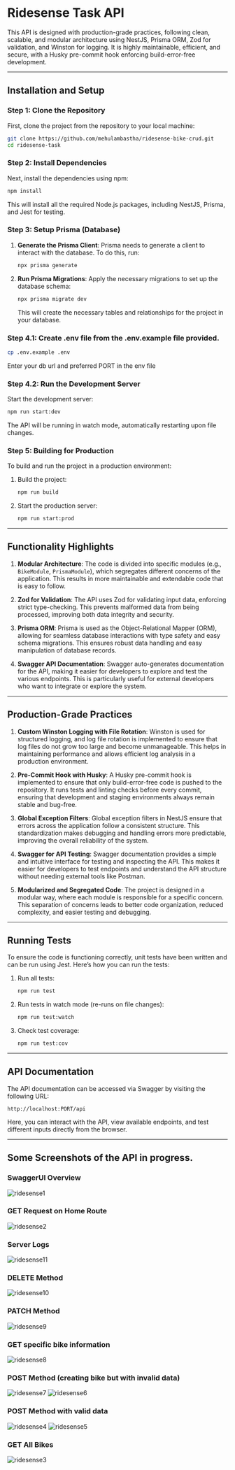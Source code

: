 # Ridesense Task API

This API is designed with production-grade practices, following clean, scalable, and modular architecture using NestJS, Prisma ORM, Zod for validation, and Winston for logging. It is highly maintainable, efficient, and secure, with a Husky pre-commit hook enforcing build-error-free development.

---

## Installation and Setup

### Step 1: Clone the Repository

First, clone the project from the repository to your local machine:

```bash
git clone https://github.com/mehulambastha/ridesense-bike-crud.git
cd ridesense-task
```

### Step 2: Install Dependencies

Next, install the dependencies using npm:

```bash
npm install
```

This will install all the required Node.js packages, including NestJS, Prisma, and Jest for testing.

### Step 3: Setup Prisma (Database)

1. **Generate the Prisma Client**:
   Prisma needs to generate a client to interact with the database. To do this, run:

   ```bash
   npx prisma generate
   ```

2. **Run Prisma Migrations**:
   Apply the necessary migrations to set up the database schema:

   ```bash
   npx prisma migrate dev
   ```

   This will create the necessary tables and relationships for the project in your database.

### Step 4.1: Create .env file from the .env.example file provided.
```bash
cp .env.example .env
```
Enter your db url and preferred PORT in the env file

### Step 4.2: Run the Development Server

Start the development server:

```bash
npm run start:dev
```
 
The API will be running in watch mode, automatically restarting upon file changes.

### Step 5: Building for Production

To build and run the project in a production environment:

1. Build the project:

   ```bash
   npm run build
   ```

2. Start the production server:

   ```bash
   npm run start:prod
   ```

---

## Functionality Highlights

1. **Modular Architecture**:
   The code is divided into specific modules (e.g., `BikeModule`, `PrismaModule`), which segregates different concerns of the application. This results in more maintainable and extendable code that is easy to follow.

2. **Zod for Validation**:
   The API uses Zod for validating input data, enforcing strict type-checking. This prevents malformed data from being processed, improving both data integrity and security.

3. **Prisma ORM**:
   Prisma is used as the Object-Relational Mapper (ORM), allowing for seamless database interactions with type safety and easy schema migrations. This ensures robust data handling and easy manipulation of database records.

4. **Swagger API Documentation**:
   Swagger auto-generates documentation for the API, making it easier for developers to explore and test the various endpoints. This is particularly useful for external developers who want to integrate or explore the system.

---

## Production-Grade Practices

1. **Custom Winston Logging with File Rotation**:
   Winston is used for structured logging, and log file rotation is implemented to ensure that log files do not grow too large and become unmanageable. This helps in maintaining performance and allows efficient log analysis in a production environment.

2. **Pre-Commit Hook with Husky**:
   A Husky pre-commit hook is implemented to ensure that only build-error-free code is pushed to the repository. It runs tests and linting checks before every commit, ensuring that development and staging environments always remain stable and bug-free.

3. **Global Exception Filters**:
   Global exception filters in NestJS ensure that errors across the application follow a consistent structure. This standardization makes debugging and handling errors more predictable, improving the overall reliability of the system.

4. **Swagger for API Testing**:
   Swagger documentation provides a simple and intuitive interface for testing and inspecting the API. This makes it easier for developers to test endpoints and understand the API structure without needing external tools like Postman.

5. **Modularized and Segregated Code**:
   The project is designed in a modular way, where each module is responsible for a specific concern. This separation of concerns leads to better code organization, reduced complexity, and easier testing and debugging.

---

## Running Tests

To ensure the code is functioning correctly, unit tests have been written and can be run using Jest. Here’s how you can run the tests:

1. Run all tests:

   ```bash
   npm run test
   ```

2. Run tests in watch mode (re-runs on file changes):

   ```bash
   npm run test:watch
   ```

3. Check test coverage:

   ```bash
   npm run test:cov
   ```

---

## API Documentation

The API documentation can be accessed via Swagger by visiting the following URL:

```
http://localhost:PORT/api
```

Here, you can interact with the API, view available endpoints, and test different inputs directly from the browser.

---

## Some Screenshots of the API in progress.
### SwaggerUI Overview
![ridesense1](https://github.com/user-attachments/assets/cc3a81c0-aa2a-4022-8bbb-b92842005361)
### GET Request on Home Route
![ridesense2](https://github.com/user-attachments/assets/1d9b489c-d962-4923-be3b-97a7903ef9e8)
### Server Logs
![ridesense11](https://github.com/user-attachments/assets/5be6e750-1efa-4e90-a1c7-de810ea78090)
### DELETE Method
![ridesense10](https://github.com/user-attachments/assets/e7489d50-dcf7-4c6c-8756-acb1c1cade58)
### PATCH Method
![ridesense9](https://github.com/user-attachments/assets/81d01611-f5a2-4830-9335-21f0ecea9b48)
### GET specific bike information 
![ridesense8](https://github.com/user-attachments/assets/b4addf4f-c987-435b-b9f6-0f6094ed1e35)
### POST Method (creating bike but with invalid data)
![ridesense7](https://github.com/user-attachments/assets/e8f78624-c406-4db7-8aed-a59b60968c2c)
![ridesense6](https://github.com/user-attachments/assets/9d4cacce-f198-47fe-9c0f-827b8c5854af)
### POST Method with valid data
![ridesense4](https://github.com/user-attachments/assets/0bb635f8-6c6f-404e-8a04-8af4a1bad454)
![ridesense5](https://github.com/user-attachments/assets/23d14349-2c31-45a3-90be-f09aa358dde1)
### GET All Bikes
![ridesense3](https://github.com/user-attachments/assets/301874ca-773f-4993-aefd-6849852b3eb0)
